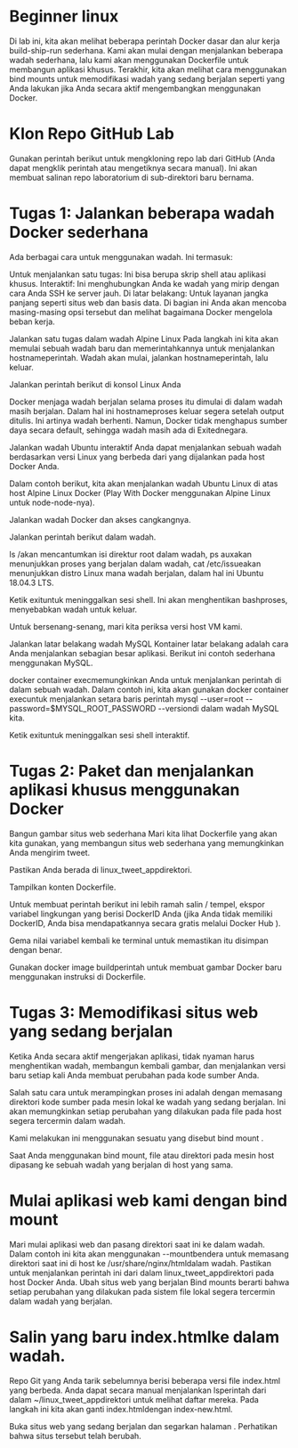 # Beginner linux

Di lab ini, kita akan melihat beberapa perintah Docker dasar dan alur kerja build-ship-run sederhana. Kami akan mulai dengan menjalankan beberapa wadah sederhana, lalu kami akan menggunakan Dockerfile untuk membangun aplikasi khusus. Terakhir, kita akan melihat cara menggunakan bind mounts untuk memodifikasi wadah yang sedang berjalan seperti yang Anda lakukan jika Anda secara aktif mengembangkan menggunakan Docker.

# Klon Repo GitHub Lab

Gunakan perintah berikut untuk mengkloning repo lab dari GitHub (Anda dapat mengklik perintah atau mengetiknya secara manual). Ini akan membuat salinan repo laboratorium di sub-direktori baru bernama.

# Tugas 1: Jalankan beberapa wadah Docker sederhana

Ada berbagai cara untuk menggunakan wadah. Ini termasuk:

Untuk menjalankan satu tugas: Ini bisa berupa skrip shell atau aplikasi khusus. Interaktif: Ini menghubungkan Anda ke wadah yang mirip dengan cara Anda SSH ke server jauh. Di latar belakang: Untuk layanan jangka panjang seperti situs web dan basis data. Di bagian ini Anda akan mencoba masing-masing opsi tersebut dan melihat bagaimana Docker mengelola beban kerja.

Jalankan satu tugas dalam wadah Alpine Linux
Pada langkah ini kita akan memulai sebuah wadah baru dan memerintahkannya untuk menjalankan hostnameperintah. Wadah akan mulai, jalankan hostnameperintah, lalu keluar.

Jalankan perintah berikut di konsol Linux Anda

Docker menjaga wadah berjalan selama proses itu dimulai di dalam wadah masih berjalan. Dalam hal ini hostnameproses keluar segera setelah output ditulis. Ini artinya wadah berhenti. Namun, Docker tidak menghapus sumber daya secara default, sehingga wadah masih ada di Exitednegara.

Jalankan wadah Ubuntu interaktif
Anda dapat menjalankan sebuah wadah berdasarkan versi Linux yang berbeda dari yang dijalankan pada host Docker Anda.

Dalam contoh berikut, kita akan menjalankan wadah Ubuntu Linux di atas host Alpine Linux Docker (Play With Docker menggunakan Alpine Linux untuk node-node-nya).

Jalankan wadah Docker dan akses cangkangnya.

Jalankan perintah berikut dalam wadah.

ls /akan mencantumkan isi direktur root dalam wadah, ps auxakan menunjukkan proses yang berjalan dalam wadah, cat /etc/issueakan menunjukkan distro Linux mana wadah berjalan, dalam hal ini Ubuntu 18.04.3 LTS.

Ketik exituntuk meninggalkan sesi shell. Ini akan menghentikan bashproses, menyebabkan wadah untuk keluar.

Untuk bersenang-senang, mari kita periksa versi host VM kami.

Jalankan latar belakang wadah MySQL
Kontainer latar belakang adalah cara Anda menjalankan sebagian besar aplikasi. Berikut ini contoh sederhana menggunakan MySQL.

docker container execmemungkinkan Anda untuk menjalankan perintah di dalam sebuah wadah. Dalam contoh ini, kita akan gunakan docker container execuntuk menjalankan setara baris perintah mysql --user=root --password=$MYSQL_ROOT_PASSWORD --versiondi dalam wadah MySQL kita.


Ketik exituntuk meninggalkan sesi shell interaktif.

# Tugas 2: Paket dan menjalankan aplikasi khusus menggunakan Docker

Bangun gambar situs web sederhana
Mari kita lihat Dockerfile yang akan kita gunakan, yang membangun situs web sederhana yang memungkinkan Anda mengirim tweet.

Pastikan Anda berada di linux_tweet_appdirektori.

Tampilkan konten Dockerfile.

Untuk membuat perintah berikut ini lebih ramah salin / tempel, ekspor variabel lingkungan yang berisi DockerID Anda (jika Anda tidak memiliki DockerID, Anda bisa mendapatkannya secara gratis melalui Docker Hub ).

Gema nilai variabel kembali ke terminal untuk memastikan itu disimpan dengan benar.

Gunakan docker image buildperintah untuk membuat gambar Docker baru menggunakan instruksi di Dockerfile.

# Tugas 3: Memodifikasi situs web yang sedang berjalan

Ketika Anda secara aktif mengerjakan aplikasi, tidak nyaman harus menghentikan wadah, membangun kembali gambar, dan menjalankan versi baru setiap kali Anda membuat perubahan pada kode sumber Anda.

Salah satu cara untuk merampingkan proses ini adalah dengan memasang direktori kode sumber pada mesin lokal ke wadah yang sedang berjalan. Ini akan memungkinkan setiap perubahan yang dilakukan pada file pada host segera tercermin dalam wadah.

Kami melakukan ini menggunakan sesuatu yang disebut bind mount .

Saat Anda menggunakan bind mount, file atau direktori pada mesin host dipasang ke sebuah wadah yang berjalan di host yang sama.

# Mulai aplikasi web kami dengan bind mount

Mari mulai aplikasi web dan pasang direktori saat ini ke dalam wadah. Dalam contoh ini kita akan menggunakan --mountbendera untuk memasang direktori saat ini di host ke /usr/share/nginx/htmldalam wadah. Pastikan untuk menjalankan perintah ini dari dalam linux_tweet_appdirektori pada host Docker Anda.
Ubah situs web yang berjalan
Bind mounts berarti bahwa setiap perubahan yang dilakukan pada sistem file lokal segera tercermin dalam wadah yang berjalan.

# Salin yang baru index.htmlke dalam wadah.

Repo Git yang Anda tarik sebelumnya berisi beberapa versi file index.html yang berbeda. Anda dapat secara manual menjalankan lsperintah dari dalam ~/linux_tweet_appdirektori untuk melihat daftar mereka. Pada langkah ini kita akan ganti index.htmldengan index-new.html.

Buka situs web yang sedang berjalan dan segarkan halaman . Perhatikan bahwa situs tersebut telah berubah.